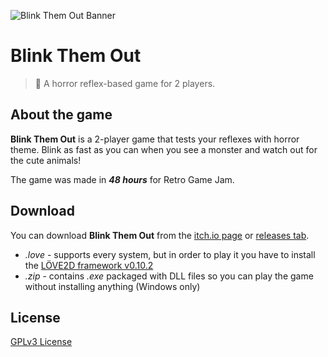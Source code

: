 ![Blink Them Out Banner](https://img.itch.zone/aW1nLzk1Mzc2Ny5wbmc=/original/cEUAMK.png)

# Blink Them Out
> 👀 A horror reflex-based game for 2 players.

## About the game
**Blink Them Out** is a 2-player game that tests your reflexes with horror theme. Blink as fast as you can when you see a monster and watch out for the cute animals! 

The game was made in ***48 hours*** for Retro Game Jam.

## Download
You can download **Blink Them Out** from the [itch.io page](https://ryzare.itch.io/Blink) or [releases tab](https://github.com/exler/blakjak/releases). 
* *.love* - supports every system, but in order to play it you have to install the [LÖVE2D framework v0.10.2](https://love2d.org/)
* *.zip* - contains *.exe* packaged with DLL files so you can play the game without installing anything (Windows only)

## License
[GPLv3 License](LICENSE)

